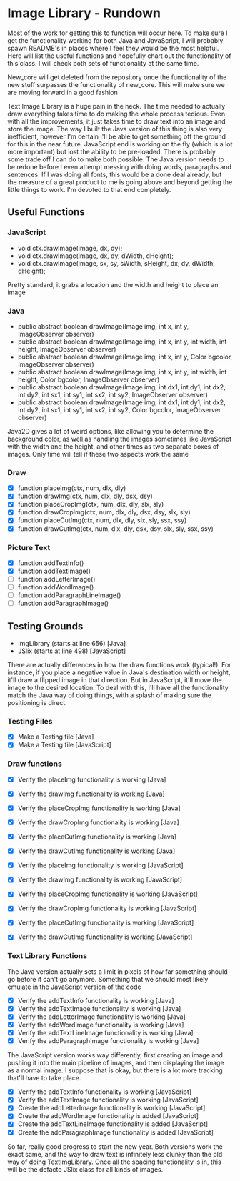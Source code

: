 
# Image Library - Rundown

Most of the work for getting this to function will occur here. To make sure I get the functionality working for both Java and JavaScript, I will probably spawn README's in places where I feel they would be the most helpful. Here will list the useful functions and hopefully chart out the functionality of this class. I will check both sets of functionality at the same time.

New_core will get deleted from the repository once the functionality of the new stuff surpasses the functionality of new_core. This will make sure we are moving forward in a good fashion

Text Image Library is a huge pain in the neck. The time needed to actually draw everything takes time to do making the whole process tedious. Even with all the improvements, it just takes time to draw text into an image and store the image. The way I built the Java version of this thing is also very inefficient, however I'm certain I'll be able to get something off the ground for this in the near future. JavaScript end is working on the fly (which is a lot more important) but lost the ability to be pre-loaded. There is probably some trade off I can do to make both possible. The Java version needs to be redone before I even attempt messing with doing words, paragraphs and sentences. If I was doing all fonts, this would be a done deal already, but the measure of a great product to me is going above and beyond getting the little things to work. I'm devoted to that end completely.

## Useful Functions

### JavaScript

- void ctx.drawImage(image, dx, dy);
- void ctx.drawImage(image, dx, dy, dWidth, dHeight);
- void ctx.drawImage(image, sx, sy, sWidth, sHeight, dx, dy, dWidth, dHeight);

Pretty standard, it grabs a location and the width and height to place an image

### Java

- public abstract boolean drawImage(Image img, int x, int y, ImageObserver observer)
- public abstract boolean drawImage(Image img, int x, int y, int width, int height, ImageObserver observer)
- public abstract boolean drawImage(Image img, int x, int y, Color bgcolor, ImageObserver observer)
- public abstract boolean drawImage(Image img, int x, int y, int width, int height, Color bgcolor, ImageObserver observer)
- public abstract boolean drawImage(Image img, int dx1, int dy1, int dx2, int dy2, int sx1, int sy1, int sx2, int sy2, ImageObserver observer)
- public abstract boolean drawImage(Image img, int dx1, int dy1, int dx2, int dy2, int sx1, int sy1, int sx2, int sy2, Color bgcolor, ImageObserver observer)

Java2D gives a lot of weird options, like allowing you to determine the background color, as well as handling the images sometimes like JavaScript with the width and the height, and other times as two separate boxes of images. Only time will tell if these two aspects work the same

### Draw

- [x] function placeImg(ctx, num, dlx, dly)
- [x] function drawImg(ctx, num, dlx, dly, dsx, dsy)
- [x] function placeCropImg(ctx, num, dlx, dly, slx, sly)
- [x] function drawCropImg(ctx, num, dlx, dly, dsx, dsy, slx, sly)
- [x] function placeCutImg(ctx, num, dlx, dly, slx, sly, ssx, ssy)
- [x] function drawCutImg(ctx, num, dlx, dly, dsx, dsy, slx, sly, ssx, ssy)

### Picture Text

- [x] function addTextInfo()
- [x] function addTextImage()
- [ ] function addLetterImage()
- [ ] function addWordImage()
- [ ] function addParagraphLineImage()
- [ ] function addParagraphImage()

## Testing Grounds

- ImgLibrary (starts at line 656) [Java]
- JSlix (starts at line 498) [JavaScript]

There are actually differences in how the draw functions work (typical!). For instance, if you place a negative value in Java's destination width or height, it'll draw a flipped image in that direction. But in JavaScript, it'll move the image to the desired location. To deal with this, I'll have all the functionality match the Java way of doing things, with a splash of making sure the positioning is direct.

### Testing Files

- [x] Make a Testing file [Java]
- [x] Make a Testing file [JavaScript]

### Draw functions

- [x] Verify the placeImg functionality is working [Java]
- [x] Verify the drawImg functionality is working [Java]
- [x] Verify the placeCropImg functionality is working [Java]
- [x] Verify the drawCropImg functionality is working [Java]
- [x] Verify the placeCutImg functionality is working [Java]
- [x] Verify the drawCutImg functionality is working [Java]

- [x] Verify the placeImg functionality is working [JavaScript]
- [x] Verify the drawImg functionality is working [JavaScript]
- [x] Verify the placeCropImg functionality is working [JavaScript]
- [x] Verify the drawCropImg functionality is working [JavaScript]
- [x] Verify the placeCutImg functionality is working [JavaScript]
- [x] Verify the drawCutImg functionality is working [JavaScript]

### Text Library Functions

The Java version actually sets a limit in pixels of how far something should go before it can't go anymore. Something that we should most likely emulate in the JavaScript version of the code

- [x] Verify the addTextInfo functionality is working [Java]
- [x] Verify the addTextImage functionality is working [Java]
- [x] Verify the addLetterImage functionality is working [Java]
- [x] Verify the addWordImage functionality is working [Java]
- [x] Verify the addTextLineImage functionality is working [Java]
- [x] Verify the addParagraphImage functionality is working [Java]

The JavaScript version works way differently, first creating an image and pushing it into the main pipeline of images, and then displaying the image as a normal image. I suppose that is okay, but there is a lot more tracking that'll have to take place.

- [x] Verify the addTextInfo functionality is working [JavaScript]
- [x] Verify the addTextImage functionality is working [JavaScript]
- [x] Create the addLetterImage functionality is working [JavaScript]
- [x] Create the addWordImage functionality is added [JavaScript]
- [x] Create the addTextLineImage functionality is added [JavaScript]
- [x] Create the addParagraphImage functionality is added [JavaScript]

So far, really good progress to start the new year. Both versions work the exact same, and the way to draw text is infinitely less clunky than the old way of doing TextImgLibrary. Once all the spacing functionality is in, this will be the defacto JSlix class for all kinds of images.
